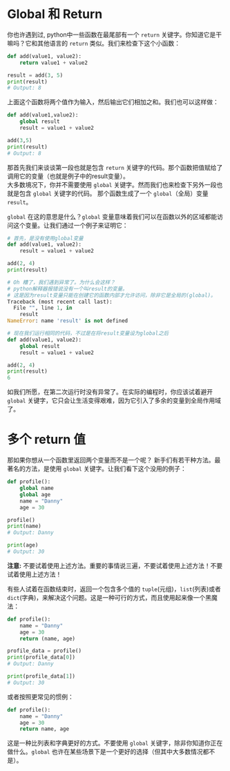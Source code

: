 # Global 和 Return

你也许遇到过, python中一些函数在最尾部有一个 ```return``` 关键字。你知道它是干嘛吗？它和其他语言的 ```return``` 类似。我们来检查下这个小函数：

```python
def add(value1, value2):
    return value1 + value2

result = add(3, 5)
print(result)
# Output: 8
```

上面这个函数将两个值作为输入，然后输出它们相加之和。我们也可以这样做：

```python
def add(value1,value2):
    global result
    result = value1 + value2

add(3,5)
print(result)
# Output: 8
```

那首先我们来谈谈第一段也就是包含 ```return``` 关键字的代码。那个函数把值赋给了调用它的变量（也就是例子中的result变量）。  
大多数境况下，你并不需要使用 ```global``` 关键字。然而我们也来检查下另外一段也就是包含 ```global``` 关键字的代码。
那个函数生成了一个 ```global```（全局）变量 ```result```。

```global``` 在这的意思是什么？```global``` 变量意味着我们可以在函数以外的区域都能访问这个变量。让我们通过一个例子来证明它：

```python
# 首先，是没有使用global变量
def add(value1, value2):
    result = value1 + value2

add(2, 4)
print(result)

# Oh 糟了，我们遇到异常了。为什么会这样？
# python解释器报错说没有一个叫result的变量。
# 这是因为result变量只能在创建它的函数内部才允许访问，除非它是全局的(global)。
Traceback (most recent call last):
  File "", line 1, in
    result
NameError: name 'result' is not defined

# 现在我们运行相同的代码，不过是在将result变量设为global之后
def add(value1, value2):
    global result
    result = value1 + value2

add(2, 4)
print(result)
6
```

如我们所愿，在第二次运行时没有异常了。在实际的编程时，你应该试着避开 ```global``` 关键字，它只会让生活变得艰难，因为它引入了多余的变量到全局作用域了。

# 多个 return 值

那如果你想从一个函数里返回两个变量而不是一个呢？
新手们有若干种方法。最著名的方法，是使用 ```global``` 关键字。让我们看下这个没用的例子：

```python
def profile():
    global name
    global age
    name = "Danny"
    age = 30

profile()
print(name)
# Output: Danny

print(age)
# Output: 30
```

**注意:** 不要试着使用上述方法。重要的事情说三遍，不要试着使用上述方法！不要试着使用上述方法！

有些人试着在函数结束时，返回一个包含多个值的 ```tuple```(元组)，```list```(列表)或者 ```dict```(字典)，来解决这个问题。这是一种可行的方式，而且使用起来像一个黑魔法：

```python
def profile():
    name = "Danny"
    age = 30
    return (name, age)

profile_data = profile()
print(profile_data[0])
# Output: Danny

print(profile_data[1])
# Output: 30
```

或者按照更常见的惯例：

```python
def profile():
    name = "Danny"
    age = 30
    return name, age
```

这是一种比列表和字典更好的方式。不要使用 ```global``` 关键字，除非你知道你正在做什么。```global``` 也许在某些场景下是一个更好的选择（但其中大多数情况都不是）。
